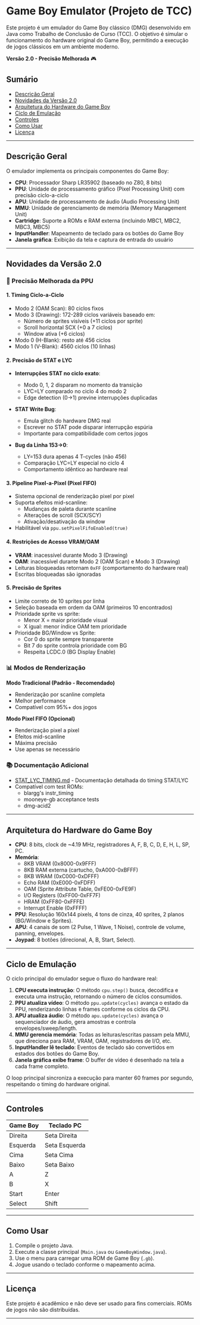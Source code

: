 # Game Boy Emulator (Projeto de TCC)

Este projeto é um emulador do Game Boy clássico (DMG) desenvolvido em Java como Trabalho de Conclusão de Curso (TCC). O objetivo é simular o funcionamento do hardware original do Game Boy, permitindo a execução de jogos clássicos em um ambiente moderno.

**Versão 2.0 - Precisão Melhorada** 🎮

## Sumário

- [Descrição Geral](#descrição-geral)
- [Novidades da Versão 2.0](#novidades-da-versão-20)
- [Arquitetura do Hardware do Game Boy](#arquitetura-do-hardware-do-game-boy)
- [Ciclo de Emulação](#ciclo-de-emulação)
- [Controles](#controles)
- [Como Usar](#como-usar)
- [Licença](#licença)

---

## Descrição Geral

O emulador implementa os principais componentes do Game Boy:

- **CPU**: Processador Sharp LR35902 (baseado no Z80, 8 bits)
- **PPU**: Unidade de processamento gráfico (Pixel Processing Unit) com precisão ciclo-a-ciclo
- **APU**: Unidade de processamento de áudio (Audio Processing Unit)
- **MMU**: Unidade de gerenciamento de memória (Memory Management Unit)
- **Cartridge**: Suporte a ROMs e RAM externa (incluindo MBC1, MBC2, MBC3, MBC5)
- **InputHandler**: Mapeamento de teclado para os botões do Game Boy
- **Janela gráfica**: Exibição da tela e captura de entrada do usuário

---

## Novidades da Versão 2.0

### 🎯 Precisão Melhorada da PPU

#### 1. **Timing Ciclo-a-Ciclo**
- Modo 2 (OAM Scan): 80 ciclos fixos
- Modo 3 (Drawing): 172-289 ciclos variáveis baseado em:
  - Número de sprites visíveis (+11 ciclos por sprite)
  - Scroll horizontal SCX (+0 a 7 ciclos)
  - Window ativa (+6 ciclos)
- Modo 0 (H-Blank): resto até 456 ciclos
- Modo 1 (V-Blank): 4560 ciclos (10 linhas)

#### 2. **Precisão de STAT e LYC**
- **Interrupções STAT no ciclo exato**:
  - Modo 0, 1, 2 disparam no momento da transição
  - LYC=LY comparado no ciclo 4 do modo 2
  - Edge detection (0→1) previne interrupções duplicadas
  
- **STAT Write Bug**:
  - Emula glitch do hardware DMG real
  - Escrever no STAT pode disparar interrupção espúria
  - Importante para compatibilidade com certos jogos
  
- **Bug da Linha 153→0**:
  - LY=153 dura apenas 4 T-cycles (não 456)
  - Comparação LYC=LY especial no ciclo 4
  - Comportamento idêntico ao hardware real

#### 3. **Pipeline Pixel-a-Pixel (Pixel FIFO)**
- Sistema opcional de renderização pixel por pixel
- Suporta efeitos mid-scanline:
  - Mudanças de paleta durante scanline
  - Alterações de scroll (SCX/SCY)
  - Ativação/desativação da window
- Habilitável via `ppu.setPixelFifoEnabled(true)`

#### 4. **Restrições de Acesso VRAM/OAM**
- **VRAM**: inacessível durante Modo 3 (Drawing)
- **OAM**: inacessível durante Modo 2 (OAM Scan) e Modo 3 (Drawing)
- Leituras bloqueadas retornam `0xFF` (comportamento do hardware real)
- Escritas bloqueadas são ignoradas

#### 5. **Precisão de Sprites**
- Limite correto de 10 sprites por linha
- Seleção baseada em ordem da OAM (primeiros 10 encontrados)
- Prioridade sprite vs sprite:
  - Menor X = maior prioridade visual
  - X igual: menor índice OAM tem prioridade
- Prioridade BG/Window vs Sprite:
  - Cor 0 do sprite sempre transparente
  - Bit 7 do sprite controla prioridade com BG
  - Respeita LCDC.0 (BG Display Enable)

### 📊 Modos de Renderização

**Modo Tradicional (Padrão - Recomendado)**
- Renderização por scanline completa
- Melhor performance
- Compatível com 95%+ dos jogos

**Modo Pixel FIFO (Opcional)**
- Renderização pixel a pixel
- Efeitos mid-scanline
- Máxima precisão
- Use apenas se necessário

### 📚 Documentação Adicional
- [STAT_LYC_TIMING.md](STAT_LYC_TIMING.md) - Documentação detalhada do timing STAT/LYC
- Compatível com test ROMs:
  - blargg's instr_timing
  - mooneye-gb acceptance tests
  - dmg-acid2

---

## Arquitetura do Hardware do Game Boy

- **CPU**: 8 bits, clock de ~4.19 MHz, registradores A, F, B, C, D, E, H, L, SP, PC.
- **Memória**:
  - 8KB VRAM (0x8000-0x9FFF)
  - 8KB RAM externa (cartucho, 0xA000-0xBFFF)
  - 8KB WRAM (0xC000-0xDFFF)
  - Echo RAM (0xE000-0xFDFF)
  - OAM (Sprite Attribute Table, 0xFE00-0xFE9F)
  - I/O Registers (0xFF00-0xFF7F)
  - HRAM (0xFF80-0xFFFE)
  - Interrupt Enable (0xFFFF)
- **PPU**: Resolução 160x144 pixels, 4 tons de cinza, 40 sprites, 2 planos (BG/Window e Sprites).
- **APU**: 4 canais de som (2 Pulse, 1 Wave, 1 Noise), controle de volume, panning, envelopes.
- **Joypad**: 8 botões (direcional, A, B, Start, Select).

---

## Ciclo de Emulação

O ciclo principal do emulador segue o fluxo do hardware real:

1. **CPU executa instrução**: O método `cpu.step()` busca, decodifica e executa uma instrução, retornando o número de ciclos consumidos.
2. **PPU atualiza vídeo**: O método `ppu.update(cycles)` avança o estado da PPU, renderizando linhas e frames conforme os ciclos da CPU.
3. **APU atualiza áudio**: O método `apu.update(cycles)` avança o sequenciador de áudio, gera amostras e controla envelopes/sweep/length.
4. **MMU gerencia memória**: Todas as leituras/escritas passam pela MMU, que direciona para RAM, VRAM, OAM, registradores de I/O, etc.
5. **InputHandler lê teclado**: Eventos de teclado são convertidos em estados dos botões do Game Boy.
6. **Janela gráfica exibe frame**: O buffer de vídeo é desenhado na tela a cada frame completo.

O loop principal sincroniza a execução para manter 60 frames por segundo, respeitando o timing do hardware original.

---

## Controles

| Game Boy | Teclado PC |
|----------|------------|
| Direita  | Seta Direita |
| Esquerda | Seta Esquerda |
| Cima     | Seta Cima |
| Baixo    | Seta Baixo |
| A        | Z |
| B        | X |
| Start    | Enter |
| Select   | Shift |

---

## Como Usar

1. Compile o projeto Java.
2. Execute a classe principal (`Main.java` ou `GameBoyWindow.java`).
3. Use o menu para carregar uma ROM de Game Boy (`.gb`).
4. Jogue usando o teclado conforme o mapeamento acima.

---

## Licença

Este projeto é acadêmico e não deve ser usado para fins comerciais. ROMs de jogos não são distribuídas.

---
